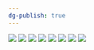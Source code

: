 ```yaml
---
dg-publish: true
---
```

![](https://i.imgur.com/zD5NMTG.png)
![](https://i.imgur.com/UDVH9uj.jpeg)
![](https://i.imgur.com/ZbrB4KM.jpeg)
![](https://i.imgur.com/tAlpiWZ.jpeg)
![](https://i.imgur.com/zB1Nfqz.jpeg)
![](https://i.imgur.com/fEQQ7Dz.jpeg)
![](https://i.imgur.com/XHnXbEG.jpeg)
![](https://i.imgur.com/PeLrzvb.jpeg)
